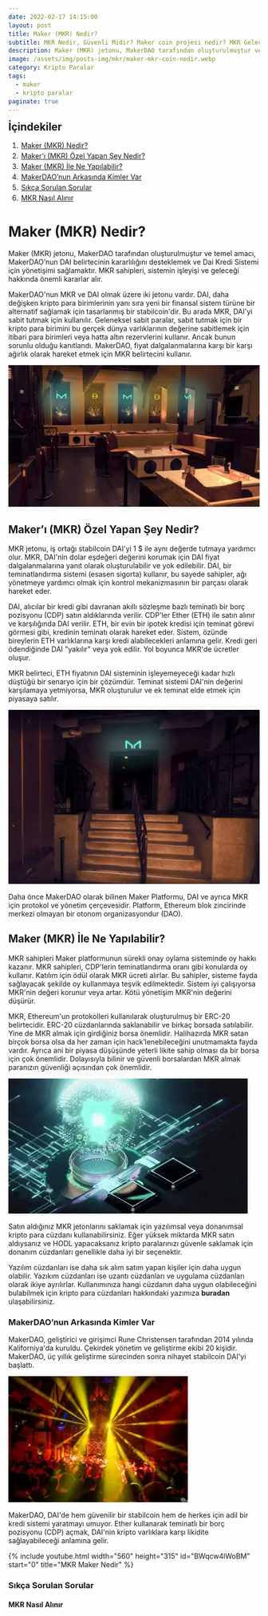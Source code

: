 ```yaml
---
date: 2022-02-17 14:15:00
layout: post
title: Maker (MKR) Nedir?
subtitle: MKR Nedir, Güvenli Midir? Maker coin projesi nedir? MKR Geleceği Var Mı? MKR Coin yorum 2022
description: Maker (MKR) jetonu, MakerDAO tarafından oluşturulmuştur ve temel amacı, MakerDAO’nun DAI belirtecinin kararlılığını desteklemek ve Dai Kredi Sistemi için yönetişimi sağlamaktır.
image: /assets/img/posts-img/mkr/maker-mkr-coin-nedir.webp
category: Kripto Paralar
tags:
  - maker
  - kripto paralar
paginate: true
---
```

<b style="text-align:center; font-size: 150%;">İçindekiler</b>
<ol style="margin: 0;">
	<li style="padding: 2px;"><a href="#1">Maker (MKR) Nedir?</a></li>
	<li style="padding: 2px;"><a href="#2">Maker’ı (MKR) Özel Yapan Şey Nedir?</a></li>
	<li style="padding: 2px;"><a href="#3">Maker (MKR) İle Ne Yapılabilir?</a></li>
	<li style="padding: 2px;"><a href="#4">MakerDAO’nun Arkasında Kimler Var</a></li>
	<li style="padding: 2px;"><a href="#5">Sıkça Sorulan Sorular</a></li>
	<li style="padding: 2px;"><a href="#6">MKR Nasıl Alınır</a></li>
</ol>
<h1 id="1">Maker (MKR) Nedir?</h1>
<p>
Maker (MKR) jetonu, MakerDAO tarafından oluşturulmuştur ve temel amacı,
MakerDAO’nun DAI belirtecinin kararlılığını desteklemek ve Dai Kredi Sistemi
için yönetişimi sağlamaktır. MKR sahipleri, sistemin işleyişi ve geleceği
hakkında önemli kararlar alır.
</p>
<p>
MakerDAO'nun MKR ve DAI olmak üzere iki jetonu vardır. DAI, daha değişken kripto
para birimlerinin yanı sıra yeni bir finansal sistem türüne bir alternatif
sağlamak için tasarlanmış bir stabilcoin'dir. Bu arada MKR, DAI'yi sabit tutmak
için kullanılır. Geleneksel sabit paralar, sabit tutmak için bir kripto para
birimini bu gerçek dünya varlıklarının değerine sabitlemek için itibari para
birimleri veya hatta altın rezervlerini kullanır. Ancak bunun sorunlu olduğu
kanıtlandı. MakerDAO, fiyat dalgalanmalarına karşı bir karşı ağırlık olarak
hareket etmek için MKR belirtecini kullanır.
</p>
<picture>
  <source media="(min-width: 650px" srcset="/assets/img/posts-img/mkr/coin-al.webp">
  <img src="/assets/img/posts-img/mkr/mkr-grafik-1-dolar.webp" alt="1 mkr kaç dolar" style="width:auto;">
</picture>
<h2 id="2">Maker’ı (MKR) Özel Yapan Şey Nedir?</h2>
<p>
MKR jetonu, iş ortağı stabilcoin DAI'yi 1 $ ile aynı değerde tutmaya yardımcı
olur. MKR, DAI'nin dolar eşdeğeri değerini korumak için DAI fiyat
dalgalanmalarına yanıt olarak oluşturulabilir ve yok edilebilir. DAI, bir
teminatlandırma sistemi (esasen sigorta) kullanır, bu sayede sahipler, ağı
yönetmeye yardımcı olmak için kontrol mekanizmasının bir parçası olarak hareket
eder.
</p>
<p>
DAI, alıcılar bir kredi gibi davranan akıllı sözleşme bazlı teminatlı bir borç
pozisyonu (CDP) satın aldıklarında verilir. CDP'ler Ether (ETH) ile satın alınır
ve karşılığında DAI verilir. ETH, bir evin bir ipotek kredisi için teminat
görevi görmesi gibi, kredinin teminatı olarak hareket eder. Sistem, özünde
bireylerin ETH varlıklarına karşı kredi alabilecekleri anlamına gelir. Kredi
geri ödendiğinde DAI "yakılır" veya yok edilir. Yol boyunca MKR'de ücretler
oluşur.
</p>
<p>
MKR belirteci, ETH fiyatının DAI sisteminin işleyemeyeceği kadar hızlı düştüğü
bir senaryo için bir çözümdür. Teminat sistemi DAI'nin değerini karşılamaya
yetmiyorsa, MKR oluşturulur ve ek teminat elde etmek için piyasaya satılır.
</p>
<picture>
  <source media="(min-width: 650px" srcset="/assets/img/posts-img/mkr/alt-coin-white-paper.webp">
  <img src="/assets/img/posts-img/mkr/alt-coin-nft.webp" alt="maker coin nedir" style="width:auto;">
</picture>
<p>
Daha önce MakerDAO olarak bilinen Maker Platformu, DAI ve ayrıca MKR için
protokol ve yönetim çerçevesidir. Platform, Ethereum blok zincirinde merkezi
olmayan bir otonom organizasyondur (DAO).
</p>
<h2 id="3">Maker (MKR) İle Ne Yapılabilir?</h2>
<p>
MKR sahipleri Maker platformunun sürekli onay oylama sisteminde oy hakkı
kazanır. MKR sahipleri, CDP'lerin teminatlandırma oranı gibi konularda oy
kullanır. Katılım için ödül olarak MKR ücreti alırlar. Bu sahipler, sisteme
fayda sağlayacak şekilde oy kullanmaya teşvik edilmektedir. Sistem iyi
çalışıyorsa MKR'nin değeri korunur veya artar. Kötü yönetişim MKR'nin değerini
düşürür.
</p>
<p>
MKR, Ethereum'un protokolleri kullanılarak oluşturulmuş bir ERC-20 belirtecidir.
ERC-20 cüzdanlarında saklanabilir ve birkaç borsada satılabilir. Yine de MKR
almak için girdiğiniz borsa önemlidir. Halihazırda MKR satan birçok borsa olsa
da her zaman için hack’lenebileceğini unutmamakta fayda vardır. Ayrıca ani bir
piyasa düşüşünde yeterli likite sahip olması da bir borsa için çok önemlidir.
Dolayısıyla bilinir ve güvenli borsalardan MKR almak paranızın güvenliği
açısından çok önemlidir.
</p>
<picture>
  <source media="(min-width: 650px" srcset="/assets/img/posts-img/mkr/mkr-proje.webp">
  <img src="/assets/img/posts-img/mkr/mkr-yorum.webp" alt="mkr coin hangi ülke" style="width:auto;">
</picture>
<p>
Satın aldığınız MKR jetonlarını saklamak için yazılımsal veya donanımsal kripto
para cüzdanı kullanabilirsiniz. Eğer yüksek miktarda MKR satın aldıysanız ve
HODL yapacaksanız kripto paralarınızı güvenle saklamak için donanım cüzdanları
genellikle daha iyi bir seçenektir.
</p>
<p>
Yazılım cüzdanları ise daha sık alım satım yapan kişiler için daha uygun
olabilir. Yazıkım cüzdanları ise uzantı cüzdanları ve uygulama cüzdanları olarak
ikiye ayrılırlar. Kullanımınıza hangi cüzdanın daha uygun olabileceğini
bulabilmek için kripto para cüzdanları hakkındaki yazımıza <strong>buradan
</strong>ulaşabilirsiniz.
</p>
<h3 id="4">MakerDAO’nun Arkasında Kimler Var</h3>
<p>
MakerDAO, geliştirici ve girişimci Rune Christensen tarafından 2014 yılında
Kaliforniya'da kuruldu. Çekirdek yönetim ve geliştirme ekibi 20 kişidir.
MakerDAO, üç yıllık geliştirme sürecinden sonra nihayet stabilcoin DAI'yi
başlattı.
</p>
<picture>
  <source media="(min-width: 650px" srcset="/assets/img/posts-img/mkr/mkr-yorum-2022.webp">
  <img src="/assets/img/posts-img/mkr/mkr-coin-grafik.webp" alt="mkr coin yorum 2022" style="width:auto;">
</picture>
<p>
MakerDAO, DAI'de hem güvenilir bir stabilcoin hem de herkes için adil bir kredi
sistemi yaratmayı umuyor. Ether kullanarak teminatlı bir borç pozisyonu (CDP)
açmak, DAI'nin kripto varlıklara karşı likidite sağlayabileceği anlamına gelir.
</p>
{% include youtube.html width="560" height="315" id="BWqcw4lWoBM" start="0" title="MKR Maker Nedir" %}
<h3 id="5">Sıkça Sorulan Sorular</h3>

<h4 id="6">MKR Nasıl Alınır</h4>
